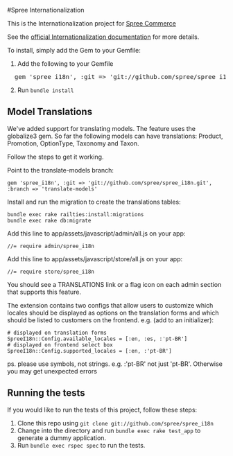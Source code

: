#Spree Internationalization

This is the Internationalization project for [Spree Commerce](http://spreecommerce.com/)

See the [official Internationalization documentation](http://guides.spreecommerce.com/i18n.html) for more details.

To install, simply add the Gem to your Gemfile:

1. Add the following to your Gemfile
<pre>
  gem 'spree_i18n', :git => 'git://github.com/spree/spree_i18n.git'
</pre>

2. Run `bundle install`

## Model Translations

We've added support for translating models. The feature uses the globalize3 gem.
So far the following models can have translations: Product, Promotion, OptionType, Taxonomy and Taxon.

Follow the steps to get it working.

Point to the translate-models branch:

    gem 'spree_i18n', :git => 'git://github.com/spree/spree_i18n.git', :branch => 'translate-models'

Install and run the migration to create the translations tables:

    bundle exec rake railties:install:migrations
    bundle exec rake db:migrate

Add this line to app/assets/javascript/admin/all.js on your app:

    //= require admin/spree_i18n

Add this line to app/assets/javascript/store/all.js on your app:

    //= require store/spree_i18n

You should see a TRANSLATIONS link or a flag icon on each admin section that
supports this feature.

The extension contains two configs that allow users to customize which locales
should be displayed as options on the translation forms and which should be
listed to customers on the frontend. e.g. (add to an initializer):

    # displayed on translation forms
    SpreeI18n::Config.available_locales = [:en, :es, :'pt-BR']
    # displayed on frontend select box
    SpreeI18n::Config.supported_locales = [:en, :'pt-BR']

ps. please use symbols, not strings. e.g. :'pt-BR' not just 'pt-BR'. Otherwise
you may get unexpected errors

## Running the tests 

If you would like to run the tests of this project, follow these steps:

1. Clone this repo using `git clone git://github.com/spree/spree_i18n`
2. Change into the directory and run `bundle exec rake test_app` to generate a dummy application.
3. Run `bundle exec rspec spec` to run the tests.
